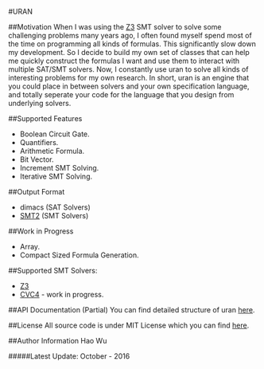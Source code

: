 #URAN

##Motivation
When I was using the [Z3](https://github.com/Z3Prover/z3) SMT solver to solve some challenging problems many years ago, I often found myself spend most of the time on programming all kinds of formulas.  This significantly slow down my development.  So I decide to build my own set of classes that can help me quickly construct the formulas I want and use them to interact with multiple SAT/SMT solvers.  Now, I constantly use uran to solve all kinds of interesting problems for my own research.  In short, uran is an engine that you could place in between solvers and your own specification language, and totally seperate your code for the language that you design from underlying solvers.

##Supported Features
* Boolean Circuit Gate.
* Quantifiers.
* Arithmetic Formula.
* Bit Vector.
* Increment SMT Solving.
* Iterative SMT Solving. 

##Output Format
* dimacs (SAT Solvers)
* [SMT2](http://smtlib.cs.uiowa.edu/language.shtml) (SMT Solvers)

##Work in Progress
* Array.
* Compact Sized Formula Generation.

##Supported SMT Solvers:
* [Z3](https://github.com/Z3Prover/z3)
* [CVC4](https://github.com/CVC4/CVC4) - work in progress.

##API Documentation (Partial)
You can find detailed structure of uran [here](http://htmlpreview.github.com?https://github.com/classicwuhao/uran/blob/master/docs/html/index.html).


##License
All source code is under MIT License which you can find [here](https://github.com/classicwuhao/uran/license).

##Author Information 
Hao Wu


#####Latest Update: October - 2016
